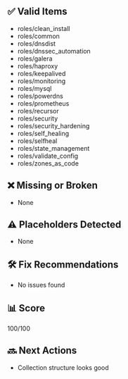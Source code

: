 ## ✅ Valid Items
- roles/clean_install
- roles/common
- roles/dnsdist
- roles/dnssec_automation
- roles/galera
- roles/haproxy
- roles/keepalived
- roles/monitoring
- roles/mysql
- roles/powerdns
- roles/prometheus
- roles/recursor
- roles/security
- roles/security_hardening
- roles/self_healing
- roles/selfheal
- roles/state_management
- roles/validate_config
- roles/zones_as_code

## ❌ Missing or Broken
- None

## ⚠️ Placeholders Detected
- None

## 🛠 Fix Recommendations
- No issues found

## 📊 Score
100/100

## 🔜 Next Actions
- Collection structure looks good
